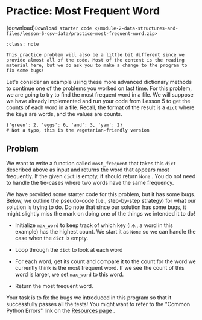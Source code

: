# <i class="fas fa-laptop fa-fw"></i> Practice: Most Frequent Word

{download}`Download starter code </module-2-data-structures-and-files/lesson-6-csv-data/practice-most-frequent-word.zip>`

```{admonition} Note
:class: note

This practice problem will also be a little bit different since we provide almost all of the code. Most of the content is the reading material here, but we do ask you to make a change to the program to fix some bugs!

```

Let's consider an example using these more advanced dictionary methods to continue one of the problems you worked on last time. For this problem, we are going to try to find the most frequent word in a file. We will suppose we have already implemented and run your code from Lesson 5 to get the counts of each word in a file. Recall, the format of the result is a `dict` where the keys are words, and the values are counts.

```text
{'green': 2, 'eggs': 6, 'and': 3, 'yam': 2}
# Not a typo, this is the vegetarian-friendly version

```

## Problem

We want to write a function called `most_frequent` that takes this `dict` described above as input and returns the word that appears most frequently. If the given `dict` is empty, it should return `None` . You do not need to handle the tie-cases where two words have the same frequency.

We have provided some starter code for this problem, but it has some bugs. Below, we outline the pseudo-code (i.e., step-by-step strategy) for what our solution is trying to do. Do note that since our solution has some bugs, it might slightly miss the mark on doing one of the things we intended it to do!

- Initialize `max_word` to keep track of which key (i.e., a word in this example) has the highest count. We start it as `None` so we can handle the case when the `dict` is empty.

- Loop through the `dict` to look at each word

- For each word, get its count and compare it to the count for the word we currently think is the most frequent word. If we see the count of this word is larger, we set `max_word` to this word.

- Return the most frequent word.

Your task is to fix the bugs we introduced in this program so that it successfully passes all the tests! You might want to refer to the "Common Python Errors" link on the [Resources page](https://courses.cs.washington.edu/courses/cse163/21wi/resources.html) .
